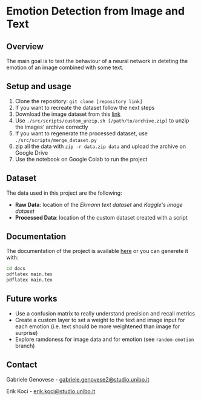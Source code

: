 # Emotion Detection from Image and Text

## Overview

The main goal is to test the behaviour of a neural network in deteting the emotion of an image combined with some text.

## Setup and usage

1. Clone the repository: `git clone [repository link]`
2. If you want to recreate the dataset follow the next steps
3. Download the image dataset from this [link](https://www.kaggle.com/datasets/msambare/fer2013?resource=download)
4. Use `./src/scripts/custom_unzip.sh [/path/to/archive.zip]` to unzip the images' archive correctly
5. If you want to regenerate the processed dataset, use `./src/scripts/merge_dataset.py`
6. zip all the data with `zip -r data.zip data` and upload the archive on Google Drive
7. Use the notebook on Google Colab to run the project

## Dataset

The data used in this project are the following:

- **Raw Data**: location of the _Ekmann text dataset_ and _Kaggle's image dataset_
- **Processed Data**: location of the custom dataset created with a script

## Documentation

The documentation of the project is available [here](https://emotion-detection-from-image-and-text-gabrigeno-0342883c89cf315.gitlab.io/main.pdf) or you can generete it with:

```bash
cd docs
pdflatex main.tex
pdflatex main.tex
```

## Future works

- Use a confusion matrix to really understand precision and recall metrics
- Create a custom layer to set a weight to the text and image input for each emotion (i.e. text should be more weightened than image for surprise)
- Explore ramdoness for image data and for emotion (see `random-emotion` branch)

## Contact

Gabriele Genovese - gabriele.genovese2@studio.unibo.it

Erik Koci - erik.koci@studio.unibo.it
